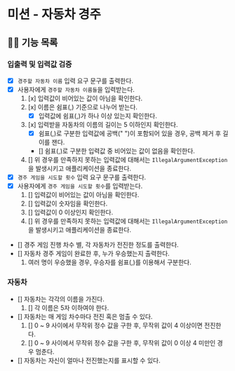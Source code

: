 # 미션 - 자동차 경주

## 👨‍💻 기능 목록

### 입출력 및 입력값 검증

- [x] `경주할 자동차 이름` 입력 요구 문구를 출력한다.
- [x] 사용자에게 `경주할 자동차 이름들`을 입력받는다.
    1. [x] 입력값이 비어있는 값이 아님을 확인한다.
    2. [x] 이름은 쉼표(,) 기준으로 나누어 받는다.
        - [x] 입력값에 쉼표(,)가 하나 이상 있는지 확인한다.
    3. [x] 입력받을 자동차의 이름의 길이는 5 이하인지 확인한다.
        - [x] 쉼표(,)로 구분한 입력값에 공백(" ")이 포함되어 있을 경우, 공백 제거 후 길이를 잰다.
        - [] 쉼표(,)로 구분한 입력값 중 비어있는 값이 없음을 확인한다.
    4. [] 위 경우를 만족하지 못하는 입력값에 대해서는 `IllegalArgumentException`을 발생시키고 애플리케이션을 종료한다.
- [x] `경주 게임을 시도할 횟수` 입력 요구 문구를 출력한다.
- [x] 사용자에게 `경주 게임을 시도할 횟수`를 입력받는다.
    1. [] 입력값이 비어있는 값이 아님을 확인한다.
    2. [] 입력값이 숫자임을 확인한다.
    3. [] 입력값이 0 이상인지 확인한다.
    4. [] 위 경우를 만족하지 못하는 입력값에 대해서는 `IllegalArgumentException`을 발생시키고 애플리케이션을 종료한다.
- [] 경주 게임 진행 차수 별, 각 자동차가 전진한 정도를 출력한다.
- [] 자동차 경주 게임이 완료한 후, 누가 우승했는지 출력한다.
    1. 여러 명이 우승했을 경우, 우승자를 쉼표(,)를 이용해서 구분한다.

### 자동차

- [] 자동차는 각각의 이름을 가진다.
    1. [] 각 이름은 5자 이하여야 한다.
- [] 자동차는 매 게임 차수마다 전진 혹은 멈출 수 있다.
    1. [] 0 ~ 9 사이에서 무작위 정수 값을 구한 후, 무작위 값이 4 이상이면 전진한다.
    2. [] 0 ~ 9 사이에서 무작위 정수 값을 구한 후, 무작위 값이 0 이상 4 미만인 경우 멈춘다.
- [] 자동차는 자신이 얼마나 전진했는지를 표시할 수 있다.